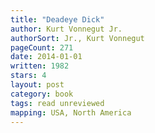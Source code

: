 ```yaml
---
title: "Deadeye Dick"
author: Kurt Vonnegut Jr.
authorSort: Jr., Kurt Vonnegut
pageCount: 271
date: 2014-01-01
written: 1982
stars: 4
layout: post
category: book
tags: read unreviewed
mapping: USA, North America
---
```

